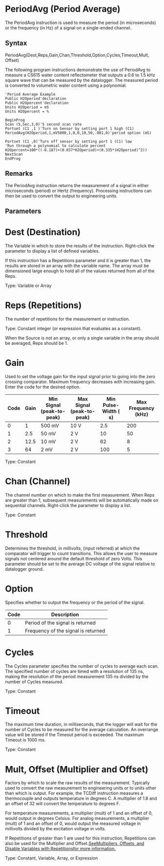 # PeriodAvg (Period Average)

The PeriodAvg instruction is used to measure the period (in microseconds) or the frequency (in Hz) of a signal on a single-ended channel.

## Syntax

PeriodAvg(Dest,Reps,Gain,Chan,Threshold,Option,Cycles,Timeout,Mult, Offset)

The following program instructions demonstrate the use of PeriodAvg to measure a CS615 water content reflectometer that outputs a 0.6 to 1.5 kHz square wave that can be measured by the datalogger. The measured period is converted to volumetric water content using a polynomial.

```
'Period Average Example
Public H2Operiod'declaration
Public H2Opercent'declaration
Units H2Operiod = mS
Units H2Opercent = %

BeginProg
Scan (5,Sec,3,0)'5 second scan rate
Portset (C1 ,1 )'Turn on Sensor by setting port 1 high (C1)
PeriodAvg(H2Operiod,1,mV5000,1,0,0,10,50,.001,0)'period option (mS)

Portset (C1 ,0)'Turn off sensor by setting port 1 (C1) low
'Run through a polynomial to calculate percent
H2Opercent=100*((-0.187)+(0.037*H2Operiod)+(0.335*(H2Operiod)^2))
NextScan
EndProg
```

## Remarks

The PeriodAvg instruction returns the measurement of a signal in either microseconds (period) or Hertz (frequency). Processing instructions can then be used to convert the output to engineering units.

## Parameters

# Dest (Destination)

The Variable in which to store the results of the instruction. Right-click the parameter to display a list of defined variables.

If this instruction has a Repetitions parameter and it is greater than 1, the results are stored in an array with the variable name. The array must be dimensioned large enough to hold all of the values returned from all of the Reps.

Type: Variable or Array

# Reps (Repetitions)

The number of repetitions for the measurement or instruction.

Type: Constant integer (or expression that evaluates as a constant).

When the Source is not an array, or only a single variable in the array should be averaged, Reps should be 1.

# Gain

Used to set the voltage gain for the input signal prior to going into the zero crossing comparator. Maximum frequency decreases with increasing gain. Enter the code for the desired option.

| Code | Gain | Min Signal (peak-to-peak) | Max Signal (peak-to-peak) | Min Pulse-Width ( s) | Max Frequency (kHz) |
| ---- | ---- | ------------------------- | ------------------------- | -------------------- | ------------------- |
| 0    | 1    | 500 mV                    | 10 V                      | 2.5                  | 200                 |
| 1    | 2.5  | 50 mV                     | 2 V                       | 10                   | 50                  |
| 2    | 12.5 | 10 mV                     | 2 V                       | 62                   | 8                   |
| 3    | 64   | 2 mV                      | 2 V                       | 100                  | 5                   |

Type: Constant

# Chan (Channel)

The channel number on which to make the first measurement. When Reps are greater than 1, subsequent measurements will be automatically made on sequential channels. Right-click the parameter to display a list.

Type: Constant

# Threshold

Determines the threshold, in millivolts, (input referred) at which the comparator will trigger to count transitions. This allows the user to measure signals not centered around the default threshold of zero Volts. This parameter should be set to the average DC voltage of the signal relative to datalogger ground.

# Option

Specifies whether to output the frequency or the period of the signal.

| Code | Description                         |
| ---- | ----------------------------------- |
| 0    | Period of the signal is returned    |
| 1    | Frequency of the signal is returned |

# Cycles

The Cycles parameter specifies the number of cycles to average each scan. The specified number of cycles are timed with a resolution of 135 ns, making the resolution of the period measurement 135 ns divided by the number of Cycles measured.

Type: Constant

# Timeout

The maximum time duration, in milliseconds, that the logger will wait for the number of Cycles to be measured for the average calculation. An overrange value will be stored if the Timeout period is exceeded. The maximum Timeout is 1000 ms.

Type: Constant

# Mult, Offset (Multiplier and Offset)

Factors by which to scale the raw results of the measurement. Typically used to convert the raw measurement to engineering units or to units other than which is output. For example, the TCDiff instruction measures a thermocouple and outputs temperature in degrees C. A multiplier of 1.8 and an offset of 32 will convert the temperature to degrees F.

For temperature measurements, a multiplier (mult) of 1 and an offset of 0, would output in degrees Celsius. For analog measurements, a multiplier (mult) of 1 and an offset of 0, would output the measured voltage in millivolts divided by the excitation voltage in volts.

If Repetitions of greater than 1 are used for this instruction, Repetitions can also be used for the Multiplier and Offset.[SeeMultipliers, Offsets, and Disable Variables with Repetitionsfor more information.](../Info/multipliersoffsets.md)

Type: Constant, Variable, Array, or Expression
